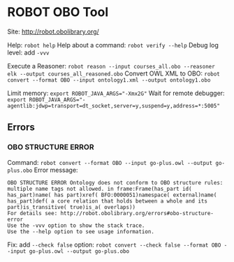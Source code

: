 # ROBOT OBO Tool

Site: http://robot.obolibrary.org/

Help: `robot help`
Help about a command: `robot verify --help`
Debug log level: add `-vvv`

Execute a Reasoner: `robot reason --input courses_all.obo --reasoner elk --output courses_all_reasoned.obo`
Convert OWL XML to OBO: `robot convert --format OBO --input ontology1.xml --output ontology1.obo`

Limit memory: `export ROBOT_JAVA_ARGS="-Xmx2G"`
Wait for remote debugger: `export ROBOT_JAVA_ARGS="-agentlib:jdwp=transport=dt_socket,server=y,suspend=y,address=*:5005"`

## Errors
### OBO STRUCTURE ERROR
Command: `robot convert --format OBO --input go-plus.owl --output go-plus.obo`
Error message:
```
OBO STRUCTURE ERROR Ontology does not conform to OBO structure rules:
multiple name tags not allowed. in frame:Frame(has_part id( has_part)name( has part)xref( BFO:0000051)namespace( external)name( has_part)def( a core relation that holds between a whole and its part)is_transitive( true)is_a( overlaps))
For details see: http://robot.obolibrary.org/errors#obo-structure-error
Use the -vvv option to show the stack trace.
Use the --help option to see usage information.
```
Fix: add `--check false` option: `robot convert --check false --format OBO --input go-plus.owl --output go-plus.obo`
